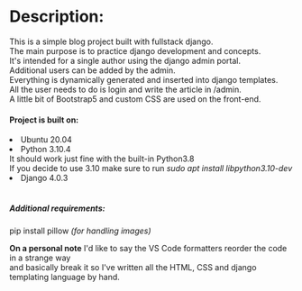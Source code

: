 # Description:
This is a simple blog project built with fullstack django.<br>
The main purpose is to practice django development and concepts.<br>
It's intended for a single author using the django admin portal.<br>
Additional users can be added by the admin.<br>
Everything is dynamically generated and inserted into django templates.<br>
All the user needs to do is login and write the article in /admin.<br>
A little bit of Bootstrap5 and custom CSS are used on the front-end.<br>

#### Project is built on:
<li>Ubuntu 20.04</li>
<li>Python 3.10.4</li>
It should work just fine with the built-in Python3.8</i><br>
If you decide to use 3.10 make sure to run <i>sudo apt install libpython3.10-dev</i><br>
<li>Django 4.0.3</li><br>

##### Additional requirements:<br>
pip install pillow <i>(for handling images)</i><br>

__On a personal note__ I'd like to say the VS Code formatters reorder the code in a strange way<br>
and basically break it so I've written all the HTML, CSS and django templating language by hand.<br>

